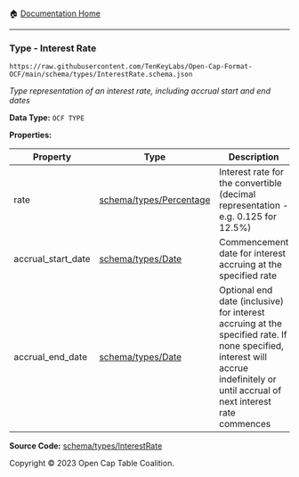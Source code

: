 :house: [Documentation Home](../../../README.md)

---

### Type - Interest Rate

`https://raw.githubusercontent.com/TenKeyLabs/Open-Cap-Format-OCF/main/schema/types/InterestRate.schema.json`

_Type representation of an interest rate, including accrual start and end dates_

**Data Type:** `OCF TYPE`

**Properties:**

| Property           | Type                                       | Description                                                                                                                                                                      | Required   |
| ------------------ | ------------------------------------------ | -------------------------------------------------------------------------------------------------------------------------------------------------------------------------------- | ---------- |
| rate               | [schema/types/Percentage](./Percentage.md) | Interest rate for the convertible (decimal representation - e.g. 0.125 for 12.5%)                                                                                                | `REQUIRED` |
| accrual_start_date | [schema/types/Date](./Date.md)             | Commencement date for interest accruing at the specified rate                                                                                                                    | `REQUIRED` |
| accrual_end_date   | [schema/types/Date](./Date.md)             | Optional end date (inclusive) for interest accruing at the specified rate. If none specified, interest will accrue indefinitely or until accrual of next interest rate commences | -          |

**Source Code:** [schema/types/InterestRate](../../../../schema/types/InterestRate.schema.json)

Copyright © 2023 Open Cap Table Coalition.
